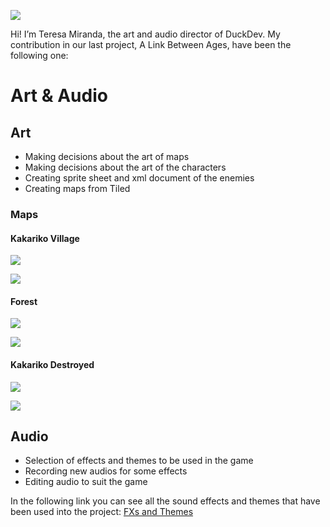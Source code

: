 
![](http://subirimagen.me/uploads/20170606143530.png)

Hi! I’m Teresa Miranda, the art and audio director of DuckDev. My contribution in our last project, A Link Between Ages, have been the following one:

# Art & Audio

## Art

- Making decisions about the art of maps
- Making decisions about the art of the characters
- Creating sprite sheet and xml document of the enemies
- Creating maps from Tiled

### Maps
#### Kakariko Village

![](https://i.gyazo.com/3a6d67aebe29c21d20d1754ffe8d5561.gif)  

![](http://subirimagen.me/uploads/20170606140224.png) 

#### Forest

![](https://i.gyazo.com/be5f0c6d5b3e496ac496bc38894c081d.gif) 

![](http://subirimagen.me/uploads/20170606134157.png) 


#### Kakariko Destroyed

![](https://i.gyazo.com/d1f04dff5162d9e8d37600d4a7189230.gif)   

![](http://subirimagen.me/uploads/20170606134920.png) 

## Audio 

- Selection of effects and themes to be used in the game
- Recording new audios for some effects
- Editing audio to suit the game

In the following link you can see all the sound effects and themes that have been used into the project: [FXs and Themes](https://drive.google.com/drive/folders/0BxckAI21m37kTFJUQ3Nmc1Z0SW8?usp=sharing)    
